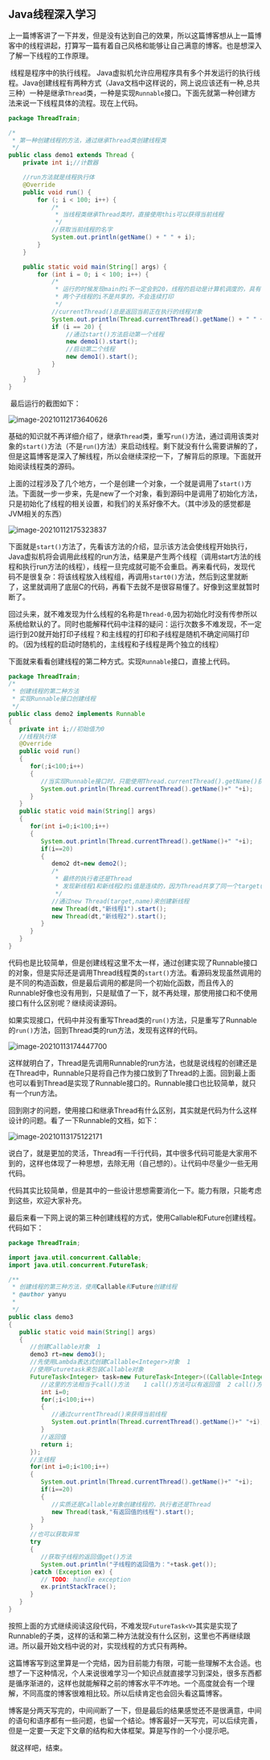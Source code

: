 ## Java线程深入学习

​	上一篇博客讲了一下并发，但是没有达到自己的效果，所以这篇博客想从上一篇博客中的线程讲起，打算写一篇有着自己风格和能够让自己满意的博客。也是想深入了解一下线程的工作原理。

​	线程是程序中的执行线程。 Java虚拟机允许应用程序具有多个并发运行的执行线程。Java创建线程有两种方式（Java文档中这样说的，网上说应该还有一种,总共三种）一种是继承`Thread`类，一种是实现`Runnable`接口。下面先就第一种创建方法来说一下线程具体的流程。现在上代码。

```java
package ThreadTrain;

/*
 * 第一种创建线程的方法，通过继承Thread类创建线程类
 */
public class demo1 extends Thread {
    private int i;//计数器

    //run方法就是线程执行体
    @Override
    public void run() {
        for (; i < 100; i++) {
            /*
             * 当线程类继承Thread类时，直接使用this可以获得当前线程
             */
            //获取当前线程的名字
            System.out.println(getName() + " " + i);
        }
    }

    public static void main(String[] args) {
        for (int i = 0; i < 100; i++) {
            /*
             * 运行的时候发现main的i不一定会到20，线程的启动是计算机调度的，具有一定的随机性
             * 两个子线程的i不是共享的，不会连续打印
             */
            //currentThread()总是返回当前正在执行的线程对象
            System.out.println(Thread.currentThread().getName() + " " + i);
            if (i == 20) {
                //通过start()方法启动第一个线程
                new demo1().start();
                //启动第二个线程
                new demo1().start();
            }
        }
    }
}
```

​	最后运行的截图如下：

![image-20210112173640626](https://1162210866.oss-cn-beijing.aliyuncs.com/uPic/image-20210112173640626.png)	

​	基础的知识就不再详细介绍了，继承`Thread`类，重写`run()`方法，通过调用该类对象的`start()`方法（不是`run(`)方法）来启动线程。剩下就没有什么需要讲解的了，但是这篇博客是深入了解线程，所以会继续深挖一下，了解背后的原理。下面就开始阅读线程类的源码。

​	上面的过程涉及了几个地方，一个是创建一个对象，一个就是调用了`start()`方法。下面就一步一步来，先是new了一个对象，看到源码中是调用了初始化方法，只是初始化了线程的相关设置，和我们的关系好像不大。（其中涉及的感觉都是JVM相关的东西）

![image-20210112175323837](https://1162210866.oss-cn-beijing.aliyuncs.com/uPic/image-20210112175323837.png)

​	下面就是`start()`方法了，先看该方法的介绍，显示该方法会使线程开始执行，Java虚拟机将会调用此线程的run方法，结果是产生两个线程（调用start方法的线程和执行run方法的线程），线程一旦完成就可能不会重启。再来看代码，发现代码不是很复杂：将该线程放入线程组，再调用`start0()`方法，然后到这里就断了，这里就调用了底层C的代码，再看下去就不是很容易懂了。好像到这里就暂时断了。

​	回过头来，就不难发现为什么线程的名称是`Thread-0`,因为初始化时没有传参所以系统给默认的了。同时也能解释代码中注释的疑问：运行次数多不难发现，不一定运行到20就开始打印子线程？和主线程的打印和子线程是随机不确定间隔打印的。（因为线程的启动时随机的，主线程和子线程是两个独立的线程）

​	下面就来看看创建线程的第二种方式。实现`Runnable`接口，直接上代码。

```java
package ThreadTrain;
/*
 * 创建线程的第二种方法
 * 实现Runnable接口创建线程
 */
public class demo2 implements Runnable 
{
   private int i;//初始值为0
   //线程执行体
   @Override
   public void run() 
   {
      for(;i<100;i++)
      {
         //当实现Runnable接口时，只能使用Thread.currentThread().getName()获得当前线程
         System.out.println(Thread.currentThread().getName()+" "+i);
      }
   }
   public static void main(String[] args)
   {
      for(int i=0;i<100;i++)
      {
         System.out.println(Thread.currentThread().getName()+" "+i);
         if(i==20)
         {
            demo2 dt=new demo2();
            /*
             * 最终的执行者还是Thread
             * 发现新线程1和新线程2的i值是连续的，因为Thread共享了同一个target(就是Runnable对象)
             */
            //通过new Thread(target,name)来创建新线程
            new Thread(dt,"新线程1").start();
            new Thread(dt,"新线程2").start();
         }
      }
   }
}
```

​	代码也是比较简单，但是创建线程这里不太一样，通过创建实现了Runnable接口的对象，但是实际还是调用Thread线程类的`start()`方法。看源码发现虽然调用的是不同的构造函数，但是最后调用的都是同一个初始化函数，而且传入的Runnable好像也没有用到，只是赋值了一下，就不再处理，那使用接口和不使用接口有什么区别呢？继续阅读源码。

​	如果实现接口，代码中并没有重写Thread类的`run()`方法，只是重写了Runnable的`run()`方法，回到Thread类的run方法，发现有这样的代码。

![image-20210113174447700](https://1162210866.oss-cn-beijing.aliyuncs.com/uPic/image-20210113174447700.png)

​	这样就明白了，Thread是先调用Runnable的run方法，也就是说线程的创建还是在Thread中，Runnable只是将自己作为接口放到了Thread的上面。回到最上面也可以看到Thread是实现了Runnable接口的。Runnable接口也比较简单，就只有一个run方法。

​	回到刚才的问题，使用接口和继承Thread有什么区别，其实就是代码为什么这样设计的问题。看了一下Runnable的文档，如下：

![image-20210113175122171](https://1162210866.oss-cn-beijing.aliyuncs.com/uPic/image-20210113175122171.png)

​		说白了，就是更加的灵活，Thread有一千行代码，其中很多代码可能是大家用不到的，这样也体现了一种思想，去除无用（自己想的）。让代码中尽量少一些无用代码。

​	代码其实比较简单，但是其中的一些设计思想需要消化一下。能力有限，只能考虑到这些，欢迎大家补充。

​	最后来看一下网上说的第三种创建线程的方式，使用Callable和Future创建线程。代码如下：

```java
package ThreadTrain;

import java.util.concurrent.Callable;
import java.util.concurrent.FutureTask;

/**
 * 创建线程的第三种方法，使用Callable和Future创建线程
 * @author yanyu
 *
 */
public class demo3 
{
   public static void main(String[] args)
   {
      //创建Callable对象  1
      demo3 rt=new demo3();
      //先使用Lambda表达式创建Callable<Integer>对象  1
      //使用Futuretask来包装Callable对象
      FutureTask<Integer> task=new FutureTask<Integer>((Callable<Integer>)()->{
         //这里的方法相当于call()方法    1 call()方法可以有返回值  2 call()方法也可以声明抛出异常 
         int i=0;
         for(;i<100;i++)
         {
            //通过currentThread()来获得当前线程
            System.out.println(Thread.currentThread().getName()+" "+i);
         }
         //返回值
         return i;
      });
      //主线程
      for(int i=0;i<100;i++)
      {
         System.out.println(Thread.currentThread().getName()+" "+i);
         if(i==20)
         {
            //实质还是Callable对象创建线程的，执行者还是Thread
            new Thread(task,"有返回值的线程").start();
         }
      }
      //也可以获取异常
      try
      {
         //获取子线程的返回值get()方法
         System.out.println("子线程的返回值为："+task.get());
      }catch (Exception ex) {
         // TODO: handle exception
         ex.printStackTrace();
      }
   }
}
```

​	按照上面的方式继续阅读这段代码，不难发现`FutureTask<V>`其实是实现了Runnable的子类，这样的话和第二种方法就没有什么区别，这里也不再继续跟进。所以最开始文档中说的对，实现线程的方式只有两种。

​	这篇博客写到这里算是一个完结，因为目前能力有限，可能一些理解不太合适。也想了一下这种情况，个人来说很难学习一个知识点就直接学习到深处，很多东西都是循序渐进的，这样也就能解释之前的博客水平不咋地。一个高度就会有一个理解，不同高度的博客很难相比较。所以后续肯定也会回头看这篇博客。

​	博客是分两天写完的，中间间断了一下，但是最后的结果感觉还不是很满意，中间的语句和语序都有一些问题，也留一个结论。博客最好一天写完，可以后续完善，但是一定要一天定下文章的结构和大体框架。算是写作的一个小提示吧。

​	就这样吧，结束。